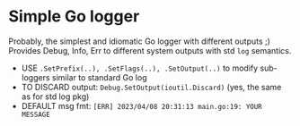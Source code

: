 # Simple Go logger

Probably, the simplest and idiomatic Go logger with different outputs ;)
Provides Debug, Info, Err to different system outputs with std `log` semantics.

   - USE `.SetPrefix(..), .SetFlags(..), .SetOutput(..)` to modify sub-loggers
     similar to standard Go log
   - TO DISCARD output: `Debug.SetOutput(ioutil.Discard)` (yes, the same as for std log pkg)
   - DEFAULT msg fmt: `[ERR] 2023/04/08 20:31:13 main.go:19: YOUR MESSAGE`